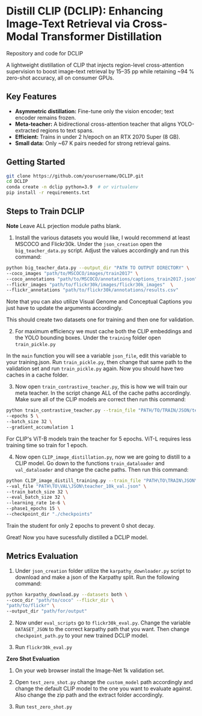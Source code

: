 # Distill CLIP (DCLIP): Enhancing Image-Text Retrieval via Cross-Modal Transformer Distillation
Repository and code for DCLIP

A lightweight distillation of CLIP that injects region-level cross-attention supervision to boost image–text retrieval by 15–35 pp while retaining ~94 % zero-shot accuracy, all on consumer GPUs.

## Key Features
- **Asymmetric distillation:** Fine-tune only the vision encoder; text encoder remains frozen.  
- **Meta-teacher:** A bidirectional cross-attention teacher that aligns YOLO-extracted regions to text spans.  
- **Efficient:** Trains in under 2 h/epoch on an RTX 2070 Super (8 GB).  
- **Small data:** Only ~67 K pairs needed for strong retrieval gains.

## Getting Started
```bash
git clone https://github.com/yourusername/DCLIP.git
cd DCLIP
conda create -n dclip python=3.9  # or virtualenv
pip install -r requirements.txt
```

## Steps to Train DCLIP
**Note** Leave ALL prjection module paths blank.

1. Install the various datasets you would like, I would recommend at least MSCOCO and Flickr30k. Under the `json_creation` open the `big_teacher_data.py` script. Adjust the values accordingly and run this command:
```bash
python big_teacher_data.py --output_dir "PATH TO OUTPUT DIRECTORY" \ 
--coco_images "path/to/MSCOCO/images/train2017" \
--coco_annotations "path/to/MSCOCO/annotations/captions_train2017.json" \ 
--flickr_images "path/to/flickr30k/images/flickr30k_images"  \
--flickr_annotations "path/to/flickr30k/annotations/results.csv" 
```
Note that you can also utilize Visual Genome and Conceptual Captions you just have to update the arguments accordingly.

This should create two datasets one for training and then one for validation.

2. For maximum efficiency we must cache both the CLIP embeddings and the YOLO bounding boxes.
Under the `training` folder open `train_pickle.py`

In the `main` function you will see a variable `json_file`, edit this variable to your training.json. Run `train_pickle.py`, then change that same path to the validation set and run `train_pickle.py` again. Now you should have two caches in a cache folder.

3. Now open `train_contrastive_teacher.py`, this is how we will train our meta teacher. In the script change ALL of the cache paths accordingly. Make sure all of the CLIP models are correct then run this command:
```bash
python train_contrastive_teacher.py --train_file "PATH/TO/TRAIN/JSON/teacher_100k_train.json" \ 
--epochs 5 \ 
--batch_size 32 \ 
--gradient_accumulation 1
```
For CLIP's ViT-B models train the teacher for 5 epochs. ViT-L requires less training time so train for 1 epoch.

4. Now open `CLIP_image_distillation.py`, now we are going to distill to a CLIP model. Go down to the functions `train_dataloader` and `val_dataloader` and change the cache paths. Then run this command: 
```bash 
python CLIP_image_distill_training.py --train_file "PATH\TO\TRAIN\JSON\teacher_100k_train.json" \
--val_file "PATH\TO\VAL\JSON\teacher_10k_val.json" \
--train_batch_size 32 \ 
--eval_batch_size 32 \ 
--learning_rate 1e-6 \
--phase1_epochs 15 \ 
--checkpoint_dir "./checkpoints"
```
Train the student for only 2 epochs to prevent 0 shot decay.

Great! Now you have sucessfully distilled a DCLIP model.

## Metrics Evaluation
1. Under `json_creation` folder utilize the `karpathy_downloader.py` script to download and make a json of the Karpathy split. Run the following command:
```bash
python karpathy_download.py --datasets both \
--coco_dir "path/to/coco" --flickr_dir \
"path/to/flickr" \
--output_dir "path/for/output"
```

2. Now under `eval_scripts` go to `flickr30k_eval.py`. Change the variable `DATASET_JSON` to the correct karpathy path that you want. Then change `checkpoint_path.py` to your new trained DCLIP model.

3. Run `flickr30k_eval.py`

**Zero Shot Evaluation**
1. On your web browser install the Image-Net 1k validation set. 

2. Open `test_zero_shot.py` change the `custom_model` path accordingly and change the default CLIP model to the one you want to evaluate against. Also change the zip path and the extract folder accordingly. 

3. Run `test_zero_shot.py`



